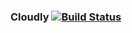 ### Cloudly [![Build Status](https://travis-ci.org/efthemiosprime/cloudy.svg?branch=master)](https://travis-ci.org/efthemiosprime/cloudy)
